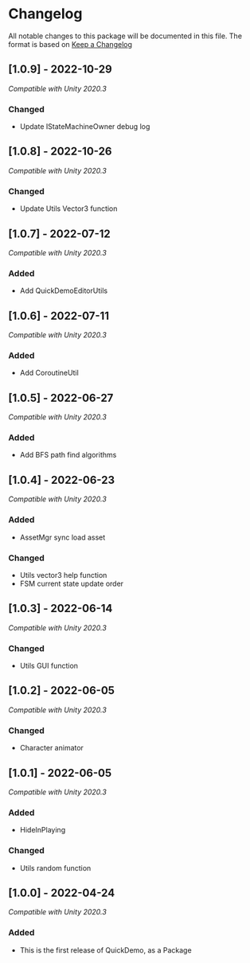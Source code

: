 # Changelog
All notable changes to this package will be documented in this file. The format is based on [Keep a Changelog](http://keepachangelog.com/en/1.0.0/)

## [1.0.9] - 2022-10-29
*Compatible with Unity 2020.3*
### Changed
- Update IStateMachineOwner debug log

## [1.0.8] - 2022-10-26
*Compatible with Unity 2020.3*
### Changed
- Update Utils Vector3 function

## [1.0.7] - 2022-07-12
*Compatible with Unity 2020.3*
### Added
- Add QuickDemoEditorUtils

## [1.0.6] - 2022-07-11
*Compatible with Unity 2020.3*
### Added
- Add CoroutineUtil

## [1.0.5] - 2022-06-27
*Compatible with Unity 2020.3*
### Added
- Add BFS path find algorithms

## [1.0.4] - 2022-06-23
*Compatible with Unity 2020.3*
### Added
- AssetMgr sync load asset
### Changed
- Utils vector3 help function
- FSM current state update order

## [1.0.3] - 2022-06-14
*Compatible with Unity 2020.3*
### Changed
- Utils GUI function

## [1.0.2] - 2022-06-05
*Compatible with Unity 2020.3*
### Changed
- Character animator

## [1.0.1] - 2022-06-05
*Compatible with Unity 2020.3*
### Added
- HideInPlaying
### Changed
- Utils random function

## [1.0.0] - 2022-04-24
*Compatible with Unity 2020.3*
### Added
- This is the first release of QuickDemo, as a Package
